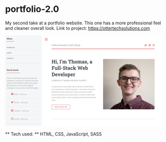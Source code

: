# portfolio-2.0
My second take at a portfolio website. This one has a more professional feel and cleaner overall look.
Link to project: https://ottertechsolutions.com

![alt tag](images/thumbnail.jpg)

** Tech used: ** HTML, CSS, JavaScript, SASS
